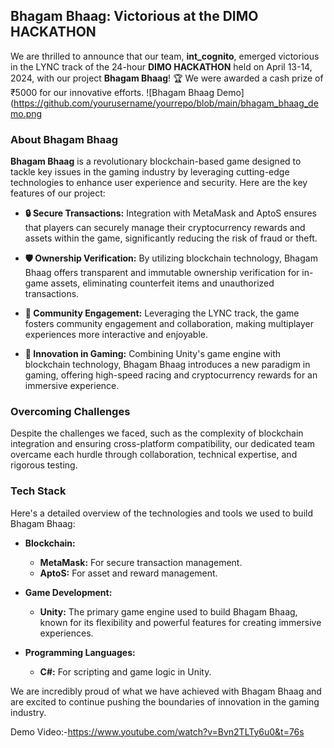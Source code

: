 ## Bhagam Bhaag: Victorious at the DIMO HACKATHON

We are thrilled to announce that our team, **int_cognito**, emerged victorious in the LYNC track of the 24-hour **DIMO HACKATHON** held on April 13-14, 2024, with our project **Bhagam Bhaag**! 🏆 We were awarded a cash prize of ₹5000 for our innovative efforts.
![Bhagam Bhaag Demo](https://github.com/yourusername/yourrepo/blob/main/bhagam_bhaag_demo.png
### About Bhagam Bhaag

**Bhagam Bhaag** is a revolutionary blockchain-based game designed to tackle key issues in the gaming industry by leveraging cutting-edge technologies to enhance user experience and security. Here are the key features of our project:

- **🔒 Secure Transactions:** Integration with MetaMask and AptoS ensures that players can securely manage their cryptocurrency rewards and assets within the game, significantly reducing the risk of fraud or theft.
  
- **🛡️ Ownership Verification:** By utilizing blockchain technology, Bhagam Bhaag offers transparent and immutable ownership verification for in-game assets, eliminating counterfeit items and unauthorized transactions.
  
- **🤝 Community Engagement:** Leveraging the LYNC track, the game fosters community engagement and collaboration, making multiplayer experiences more interactive and enjoyable.
  
- **🌟 Innovation in Gaming:** Combining Unity's game engine with blockchain technology, Bhagam Bhaag introduces a new paradigm in gaming, offering high-speed racing and cryptocurrency rewards for an immersive experience.

### Overcoming Challenges

Despite the challenges we faced, such as the complexity of blockchain integration and ensuring cross-platform compatibility, our dedicated team overcame each hurdle through collaboration, technical expertise, and rigorous testing.

### Tech Stack

Here's a detailed overview of the technologies and tools we used to build Bhagam Bhaag:

- **Blockchain:**
  - **MetaMask:** For secure transaction management.
  - **AptoS:** For asset and reward management.
  
- **Game Development:**
  - **Unity:** The primary game engine used to build Bhagam Bhaag, known for its flexibility and powerful features for creating immersive experiences.
  
- **Programming Languages:**
  - **C#:** For scripting and game logic in Unity.



We are incredibly proud of what we have achieved with Bhagam Bhaag and are excited to continue pushing the boundaries of innovation in the gaming industry.

Demo Video:-https://www.youtube.com/watch?v=Bvn2TLTy6u0&t=76s
